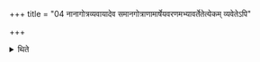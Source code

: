 +++
title = "04 नानागोत्रव्यवायादेव समानगोत्राणामार्षेयवरणमभ्यावर्तेतेत्येकम् व्यवेतेऽपि"

+++

<details><summary>थिते</summary>

नानागोत्रव्यवायादेव समानगोत्राणामार्षेयवरणमभ्यावर्तेतेत्येकम् । व्यवेतेऽपि तन्त्रमेवेत्य परम् ४
</details>
